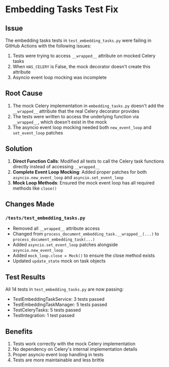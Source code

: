 # Embedding Tasks Test Fix

## Issue
The embedding tasks tests in `test_embedding_tasks.py` were failing in GitHub Actions with the following issues:
1. Tests were trying to access `__wrapped__` attribute on mocked Celery tasks
2. When `HAS_CELERY` is False, the mock decorator doesn't create this attribute
3. Asyncio event loop mocking was incomplete

## Root Cause
1. The mock Celery implementation in `embedding_tasks.py` doesn't add the `__wrapped__` attribute that the real Celery decorator provides
2. The tests were written to access the underlying function via `__wrapped__`, which doesn't exist in the mock
3. The asyncio event loop mocking needed both `new_event_loop` and `set_event_loop` patches

## Solution
1. **Direct Function Calls**: Modified all tests to call the Celery task functions directly instead of accessing `__wrapped__`
2. **Complete Event Loop Mocking**: Added proper patches for both `asyncio.new_event_loop` and `asyncio.set_event_loop`
3. **Mock Loop Methods**: Ensured the mock event loop has all required methods like `close()`

## Changes Made

### `/tests/test_embedding_tasks.py`
- Removed all `__wrapped__` attribute access
- Changed from `process_document_embedding_task.__wrapped__(...)` to `process_document_embedding_task(...)`
- Added `asyncio.set_event_loop` patches alongside `asyncio.new_event_loop`
- Added `mock_loop.close = Mock()` to ensure the close method exists
- Updated `update_state` mock on task objects

## Test Results
All 14 tests in `test_embedding_tasks.py` are now passing:
- TestEmbeddingTaskService: 3 tests passed
- TestEmbeddingTaskManager: 5 tests passed
- TestCeleryTasks: 5 tests passed
- TestIntegration: 1 test passed

## Benefits
1. Tests work correctly with the mock Celery implementation
2. No dependency on Celery's internal implementation details
3. Proper asyncio event loop handling in tests
4. Tests are more maintainable and less brittle
